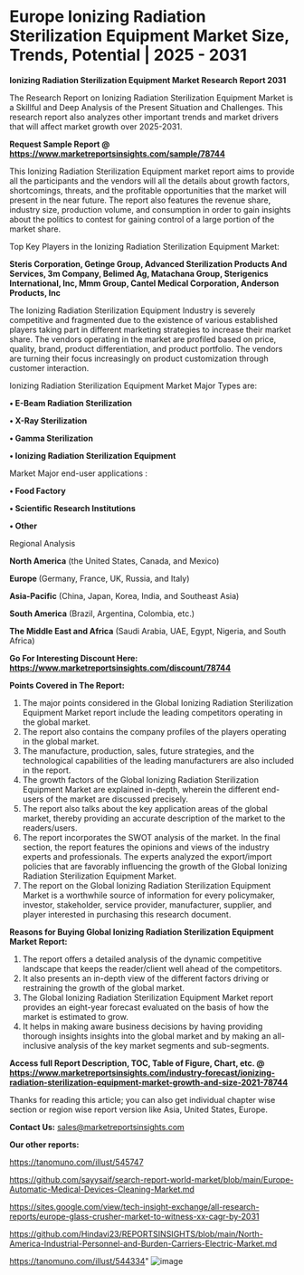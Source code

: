 # Europe Ionizing Radiation Sterilization Equipment Market Size, Trends, Potential | 2025 - 2031

<strong>Ionizing Radiation Sterilization Equipment Market Research Report 2031</strong>

The Research Report on Ionizing Radiation Sterilization Equipment Market is a Skillful and Deep Analysis of the Present Situation and Challenges. This research report also analyzes other important trends and market drivers that will affect market growth over 2025-2031.

<strong>Request Sample Report @ <a href=https://www.marketreportsinsights.com/sample/78744>https://www.marketreportsinsights.com/sample/78744</a></strong>

This Ionizing Radiation Sterilization Equipment market report aims to provide all the participants and the vendors will all the details about growth factors, shortcomings, threats, and the profitable opportunities that the market will present in the near future. The report also features the revenue share, industry size, production volume, and consumption in order to gain insights about the politics to contest for gaining control of a large portion of the market share.

Top Key Players in the Ionizing Radiation Sterilization Equipment Market:

<strong>Steris Corporation, Getinge Group, Advanced Sterilization Products And Services, 3m Company, Belimed Ag, Matachana Group, Sterigenics International, Inc, Mmm Group, Cantel Medical Corporation, Anderson Products, Inc</strong>

The Ionizing Radiation Sterilization Equipment Industry is severely competitive and fragmented due to the existence of various established players taking part in different marketing strategies to increase their market share. The vendors operating in the market are profiled based on price, quality, brand, product differentiation, and product portfolio. The vendors are turning their focus increasingly on product customization through customer interaction.

Ionizing Radiation Sterilization Equipment Market Major Types are:

<strong>• E-Beam Radiation Sterilization

• X-Ray Sterilization

• Gamma Sterilization

• Ionizing Radiation Sterilization Equipment</strong>

Market Major end-user applications :

<strong>• Food Factory

• Scientific Research Institutions

• Other</strong>

Regional Analysis

</u><strong><b>North America</b></strong> (the United States, Canada, and Mexico)

<strong><b>Europe </b></strong>(Germany, France, UK, Russia, and Italy)

<strong><b>Asia-Pacific</b></strong> (China, Japan, Korea, India, and Southeast Asia)

<strong><b>South America</b></strong> (Brazil, Argentina, Colombia, etc.)

<strong><b>The Middle East and Africa</b></strong> (Saudi Arabia, UAE, Egypt, Nigeria, and South Africa)

<strong>Go For Interesting Discount Here: <a href=https://www.marketreportsinsights.com/discount/78744>https://www.marketreportsinsights.com/discount/78744</a></strong>

<strong>Points Covered in The Report:</strong>
<ol>
  <li>The major points considered in the Global Ionizing Radiation Sterilization Equipment Market report include the leading competitors operating in the global market.</li>
  <li>The report also contains the company profiles of the players operating in the global market.</li>
  <li>The manufacture, production, sales, future strategies, and the technological capabilities of the leading manufacturers are also included in the report.</li>
  <li>The growth factors of the Global Ionizing Radiation Sterilization Equipment Market are explained in-depth, wherein the different end-users of the market are discussed precisely.</li>
  <li>The report also talks about the key application areas of the global market, thereby providing an accurate description of the market to the readers/users.</li>
  <li>The report incorporates the SWOT analysis of the market. In the final section, the report features the opinions and views of the industry experts and professionals. The experts analyzed the export/import policies that are favorably influencing the growth of the Global Ionizing Radiation Sterilization Equipment Market.</li>
  <li>The report on the Global Ionizing Radiation Sterilization Equipment Market is a worthwhile source of information for every policymaker, investor, stakeholder, service provider, manufacturer, supplier, and player interested in purchasing this research document.</li>
</ol>
<strong>Reasons for Buying Global Ionizing Radiation Sterilization Equipment Market Report:</strong>

<ol>
  <li>The report offers a detailed analysis of the dynamic competitive landscape that keeps the reader/client well ahead of the competitors.</li>
  <li>It also presents an in-depth view of the different factors driving or restraining the growth of the global market.</li>
  <li>The Global Ionizing Radiation Sterilization Equipment Market report provides an eight-year forecast evaluated on the basis of how the market is estimated to grow.</li>
  <li>It helps in making aware business decisions by having providing thorough insights insights into the global market and by making an all-inclusive analysis of the key market segments and sub-segments.</li>
</ol>
<strong>Access full Report Description, TOC, Table of Figure, Chart, etc. @ <a href=https://www.marketreportsinsights.com/industry-forecast/ionizing-radiation-sterilization-equipment-market-growth-and-size-2021-78744>https://www.marketreportsinsights.com/industry-forecast/ionizing-radiation-sterilization-equipment-market-growth-and-size-2021-78744</a></strong>


Thanks for reading this article; you can also get individual chapter wise section or region wise report version like Asia, United States, Europe.

<strong>Contact Us:</strong>
sales@marketreportsinsights.com

<strong>Our other reports:</strong>

<a href=https://tanomuno.com/illust/545747>https://tanomuno.com/illust/545747</a>

<a href=https://github.com/sayysaif/search-report-world-market/blob/main/Europe-Automatic-Medical-Devices-Cleaning-Market.md>https://github.com/sayysaif/search-report-world-market/blob/main/Europe-Automatic-Medical-Devices-Cleaning-Market.md</a>

<a href=https://sites.google.com/view/tech-insight-exchange/all-research-reports/europe-glass-crusher-market-to-witness-xx-cagr-by-2031>https://sites.google.com/view/tech-insight-exchange/all-research-reports/europe-glass-crusher-market-to-witness-xx-cagr-by-2031</a>

<a href=https://github.com/Hindavi23/REPORTSINSIGHTS/blob/main/North-America-Industrial-Personnel-and-Burden-Carriers-Electric-Market.md>https://github.com/Hindavi23/REPORTSINSIGHTS/blob/main/North-America-Industrial-Personnel-and-Burden-Carriers-Electric-Market.md</a>

<a href=https://tanomuno.com/illust/544334>https://tanomuno.com/illust/544334</a>"
![image](https://github.com/user-attachments/assets/68ac5b09-87f7-49c6-89cf-c830c192f5b6)

